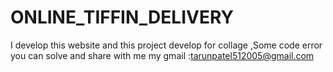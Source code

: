 # ONLINE_TIFFIN_DELIVERY
I develop this website and this project develop for  collage ,Some code error you can solve and share with me my gmail :tarunpatel512005@gmail.com
